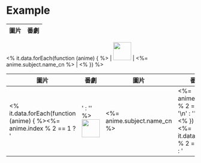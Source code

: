 # Example

| 圖片 | 番劇 |
| --- | --- |
<% it.data.forEach(function (anime) { %>
| <img src="<%= anime.subject.images.grid %>" width="48"> | <%= anime.subject.name_cn %> |
<% }) %>

| 圖片 | 番劇 | 圖片 | 番劇 |
| --- | --- | --- | --- |
<% it.data.forEach(function (anime) { %><%= anime.index % 2 == 1 ? '|' : '' %> <img src="<%= anime.subject.images.grid %>" width="48"> | <%= anime.subject.name_cn %> |<%= anime.index % 2 == 0 ? '\n' : '' %><% }) %><%= it.data.length % 2 == 0 ? '' : ' | |\n' %>
